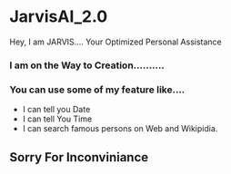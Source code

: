 # JarvisAI_2.0
Hey, I am JARVIS.... Your Optimized Personal Assistance

### I am on the Way to Creation..........

### You can use some of my feature like....
- I can tell you Date
- I can tell You Time
- I can search famous persons on Web and Wikipidia.
## Sorry For Inconviniance 
